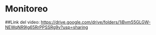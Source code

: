 # Monitoreo

##Link del video:
https://drive.google.com/drive/folders/1iBvm55GLGW-NEWqNR9lg65RrPPSSRg9v?usp=sharing
